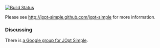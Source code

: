 [![Build Status](https://travis-ci.org/jopt-simple/jopt-simple.svg?branch=master)](https://travis-ci.org/jopt-simple/jopt-simple)

Please see http://jopt-simple.github.com/jopt-simple for more information.

### Discussing

There is [a Google group for JOpt Simple](https://groups.google.com/d/forum/jopt-simple).
